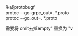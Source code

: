 
生成protobugf
<br>
protoc --go-grpc_out=. *.proto
<br>
protoc --go_out=. *.proto

需要将 
omit去掉empty"
替换为 
"v